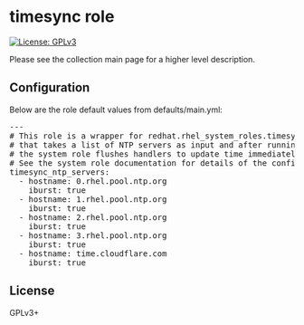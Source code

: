 # timesync role

[![License: GPLv3](https://img.shields.io/badge/license-GPLv3-brightgreen.svg)](https://www.gnu.org/licenses/gpl-3.0)

Please see the collection main page for a higher level description.

## Configuration

Below are the role default values from defaults/main.yml:

<pre>
---
# This role is a wrapper for redhat.rhel_system_roles.timesync
# that takes a list of NTP servers as input and after running
# the system role flushes handlers to update time immediately
# See the system role documentation for details of the config
timesync_ntp_servers:
  - hostname: 0.rhel.pool.ntp.org
    iburst: true
  - hostname: 1.rhel.pool.ntp.org
    iburst: true
  - hostname: 2.rhel.pool.ntp.org
    iburst: true
  - hostname: 3.rhel.pool.ntp.org
    iburst: true
  - hostname: time.cloudflare.com
    iburst: true
</pre>

## License

GPLv3+
